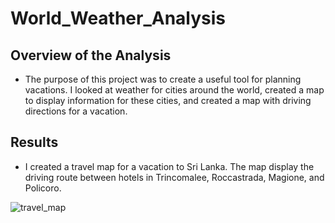 # World_Weather_Analysis

## Overview of the Analysis

* The purpose of this project was to create a useful tool for planning vacations. I looked at weather for cities around the world, created a map to display information for these cities, and created a map with driving directions for a vacation. 

## Results

* I created a travel map for a vacation to Sri Lanka. The map display the driving route between hotels in Trincomalee, Roccastrada, Magione, and Policoro. 

![travel_map](https://user-images.githubusercontent.com/104707395/229299146-9c9e8c09-2d08-4f2c-91b7-0fba40ec419a.png)

